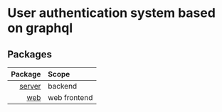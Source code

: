 # User authentication system based on graphql

## Packages

| Package          | Scope        |
| -:               | :-           |
| [server](server) | backend      |
| [web](web)       | web frontend |